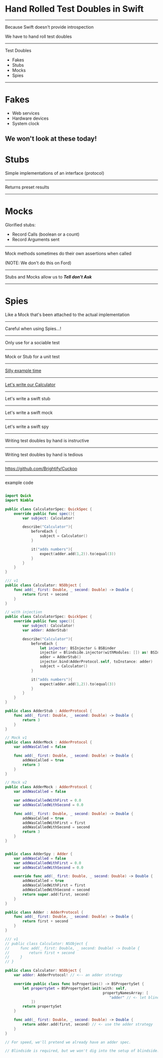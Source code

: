 # Hand Rolled Test Doubles in Swift

---

Because Swift doesn't provide introspection

We have to hand roll test doubles

---

Test Doubles

- Fakes
- Stubs
- Mocks
- Spies

---

# Fakes 

- Web services
- Hardware devices
- System clock 

We won't look at these today!
---

# Stubs

Simple implementations of an interface (protocol)

---

Returns preset results

---

# Mocks

Glorified stubs:

- Record Calls (boolean or a count)
- Record Arguments sent

---

Mock methods sometimes do their own assertions when called

(NOTE: We don't do this on Ford)

---

Stubs and Mocks allow us to _**Tell don't Ask**_

---

# Spies

Like a Mock that's been attached to the actual implementation

---

Careful when using Spies...!

---

Only use for a sociable test

---

Mock or Stub for a unit test

---

[Silly example time](https://bl.ocks.org/jasonm23/bf6cb763a8ebea9187ba3f4104a0e4c3)

---

[Let's write our Calculator](https://bl.ocks.org/jasonm23/e3624cb734678af1701882f501fb29d1)

---

Let's write a swift stub

---

Let's write a swift mock

--- 

Let's write a swift spy

---

Writing test doubles by hand is instructive

--- 

Writing test doubles by hand is tedious

---

https://github.com/Brightify/Cuckoo

--- 

example code

```swift

import Quick
import Nimble

public class CalculatorSpec: QuickSpec {
    override public func spec(){
        var subject: Calculator!

        describe("Calculator"){
            beforeEach {
                subject = Calculator()
            }

            it("adds numbers"){
                expect(adder.add(1,2)).to(equal(3))
            }
        }
    }
}

/// v1
public class Calculator: NSObject {
    func add(_ first: Double, _ second: Double) -> Double {
        return first + second
    }
}

// with injection
public class CalculatorSpec: QuickSpec {
    override public func spec(){
        var subject: Calculator!
        var adder: AdderStub!

        describe("Calculator"){
            beforeEach {
                let injector: BSInjector & BSBinder
                injector = Blindside.injector(withModules: []) as! BSInjector & BSBinder
                adder = AdderStub()
                injector.bind(AdderProtocol.self, toInstance: adder)
                subject = Calculator()
            }

            it("adds numbers"){
                expect(adder.add(1,2)).to(equal(3))
            }
        }
    }
}

public class AdderStub : AdderProtocol {
    func add(_ first: Double, _ second: Double) -> Double {
        return 3
    }
}

// Mock v1
public class AdderMock : AdderProtocol {
    var addWasCalled = false

    func add(_ first: Double, _ second: Double) -> Double {
        addWasCalled = true
        return 3
    }
}

// Mock v2
public class AdderMock : AdderProtocol {
    var addWasCalled = false

    var addWasCalledWithFirst = 0.0
    var addWasCalledWithSecond = 0.0

    func add(_ first: Double, _ second: Double) -> Double {
        addWasCalled = true
        addWasCalledWithFirst = first
        addWasCalledWithSecond = second
        return 3
    }
}


public class AdderSpy : Adder {
    var addWasCalled = false
    var addWasCalledWithFirst = 0.0
    var addWasCalledWithSecond = 0.0

    override func add(_ first: Double, _ second: Double) -> Double {
        addWasCalled = true
        addWasCalledWithFirst = first
        addWasCalledWithSecond = second
        return super.add(first, second)
    }
}

public class Adder : AdderProtocol {
    func add(_ first: Double, _ second: Double) -> Double {
        return first + second
    }
}

/// v1
// public class Calculator: NSObject {
//     func add(_ first: Double, _ second: Double) -> Double {
//         return first + second
//     }
// }

public class Calculator: NSObject {
    var adder: AdderProtocol! // <-- an adder strategy

    override public class func bsProperties() -> BSPropertySet {
        let propertySet = BSPropertySet.init(with: self,
                                             propertyNamesArray: [
                                                "adder" // <- let blindside provide via property injection
            ])
        return propertySet
    }

    func add(_ first: Double, _ second: Double) -> Double {
        return adder.add(first, second) // <- use the adder strategy
    }
}

// For speed, we'll pretend we already have an adder spec.

// Blindside is required, but we won't dig into the setup of blindside... (let's assume it's already configured)

```
